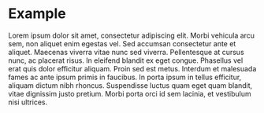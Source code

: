 # Example

Lorem ipsum dolor sit amet, consectetur adipiscing elit. Morbi vehicula arcu sem, non aliquet enim egestas vel. Sed accumsan consectetur ante et aliquet. Maecenas viverra vitae nunc sed viverra. Pellentesque at cursus nunc, ac placerat risus. In eleifend blandit ex eget congue. Phasellus vel erat quis dolor efficitur aliquam. Proin sed est metus. Interdum et malesuada fames ac ante ipsum primis in faucibus. In porta ipsum in tellus efficitur, aliquam dictum nibh rhoncus. Suspendisse luctus quam eget quam blandit, vitae dignissim justo pretium. Morbi porta orci id sem lacinia, et vestibulum nisi ultrices.
